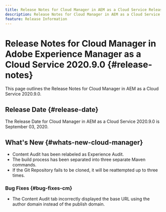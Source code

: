 ```yaml
---
title: Release Notes for Cloud Manager in AEM as a Cloud Service Release 2020.9.0
description: Release Notes for Cloud Manager in AEM as a Cloud Service Release 2020.9.0
feature: Release Information
---
```


# Release Notes for Cloud Manager in Adobe Experience Manager as a Cloud Service 2020.9.0 {#release-notes}

This page outlines the Release Notes for Cloud Manager in AEM as a Cloud Service 2020.9.0.

## Release Date {#release-date}

The Release Date for Cloud Manager in AEM as a Cloud Service 2020.9.0 is September 03, 2020.

## What's New {#whats-new-cloud-manager}

* Content Audit has been relabeled as Experience Audit.
* The build process has been separated into three separate Maven commands.
* If the Git Repository fails to be cloned, it will be reattempted up to three times.

### Bug Fixes {#bug-fixes-cm}

* The Content Audit tab incorrectly displayed the base URL using the author domain instead of the publish domain.